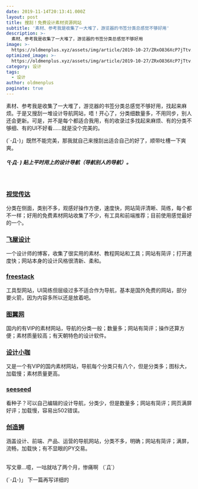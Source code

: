 ```yaml
---
date: 2019-11-14T20:13:41.000Z
layout: post
title: 搜刮！免费设计素材资源网站
subtitle: '素材、参考我是收集了一大堆了，游览器的书签分类总感觉不够好用'
description: >-
  素材、参考我是收集了一大堆了，游览器的书签分类总感觉不够好用
image: >-
  https://oldmenplus.xyz/assets/img/article/2019-10-27/ZRxO836XcP7jTtv.jpg
optimized_image: >-
  https://oldmenplus.xyz/assets/img/article/2019-10-27/ZRxO836XcP7jTtv.jpg
category: 设计
tags:
  - 设计
author: oldmenplus
paginate: true
---
```

素材、参考我是收集了一大堆了，游览器的书签分类总感觉不够好用，找起来麻烦。于是又搜刮一堆设计导航网站，唔！开心了，分类细数量多，不用同步，别人还会更新。可是，并不是每个都适合我用，有的收录过多找起来麻烦、有的分类不够细、有的UI不好看......就是没个完美的。

(´･Д･)」既然不能完美，那我就自己来搜刮出适合自己的好了，顺带吐槽一下爽爽。
<br/>

##### ᕪ(·Д· ) 贴上平时用上的设计导航（导航别人的导航）。
<br/>

### [视觉传达](http://hao.shijuechuanda.com)
分类在侧面，类别不多，观感好操作方便，速度快，网站简评清晰、简练，每个都不一样；好用的免费素材网站收集了不少，有工具和前端推荐；目前使用感觉最好的一个。

### [飞屋设计](https://www.ifeiwu.com/resource/url) 
一个设计师的博客，收集了很实用的素材、教程网站和工具；网站有简评；打开速度快；网站本身的设计风格很清新、柔和。

### [freestack](http://www.freestack.co.uk)
工具型网站，UI简练但层级过多不适合作为导航，基本是国外免费的网站，部分要火箭，因为内容多所以还是放着吧。

### [图翼网](http://www.tuyiyi.com/hao)
国内的有VIP的素材网站，导航的分类一般；数量多；网站有简评；操作还算方便；素材质量较高；有天朝特色的设计软件。

### [设计小咖](https://www.iamxk.com/navigation)
又是一个有VIP的国内素材网站，导航每个分类只有八个，但是分类多；图标大，加载慢；素材质量更高。

### [seeseed](https://www.seeseed.com)
看种子？可以自己编辑的设计导航，分类少，但是数量多；网站有简评；网页满屏好评；加载慢，容易出502错误。

### [创造狮](http://chuangzaoshi.com/)
涵盖设计、前端、产品、运营的导航网站，分类不多，明确；网站有简评；满屏，流畅，加载快；有不显眼的PY交易。
<br/>
<br/>

写文章...噫，一咕就咕了两个月，惨痛啊 （´Д`）

(´･Д･)」 下一篇再写详细的
